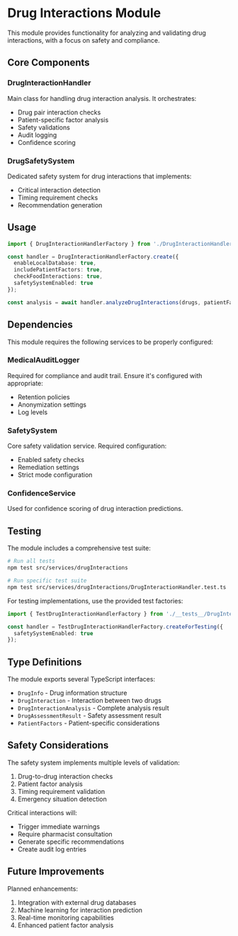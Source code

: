 # Drug Interactions Module

This module provides functionality for analyzing and validating drug interactions, with a focus on safety and compliance.

## Core Components

### DrugInteractionHandler
Main class for handling drug interaction analysis. It orchestrates:
- Drug pair interaction checks
- Patient-specific factor analysis
- Safety validations
- Audit logging
- Confidence scoring

### DrugSafetySystem
Dedicated safety system for drug interactions that implements:
- Critical interaction detection
- Timing requirement checks
- Recommendation generation

## Usage

```typescript
import { DrugInteractionHandlerFactory } from './DrugInteractionHandlerFactory';

const handler = DrugInteractionHandlerFactory.create({
  enableLocalDatabase: true,
  includePatientFactors: true,
  checkFoodInteractions: true,
  safetySystemEnabled: true
});

const analysis = await handler.analyzeDrugInteractions(drugs, patientFactors);
```

## Dependencies

This module requires the following services to be properly configured:

### MedicalAuditLogger
Required for compliance and audit trail. Ensure it's configured with appropriate:
- Retention policies
- Anonymization settings
- Log levels

### SafetySystem
Core safety validation service. Required configuration:
- Enabled safety checks
- Remediation settings
- Strict mode configuration

### ConfidenceService
Used for confidence scoring of drug interaction predictions.

## Testing

The module includes a comprehensive test suite:

```bash
# Run all tests
npm test src/services/drugInteractions

# Run specific test suite
npm test src/services/drugInteractions/DrugInteractionHandler.test.ts
```

For testing implementations, use the provided test factories:

```typescript
import { TestDrugInteractionHandlerFactory } from './__tests__/DrugInteractionHandlerFactory';

const handler = TestDrugInteractionHandlerFactory.createForTesting({
  safetySystemEnabled: true
});
```

## Type Definitions

The module exports several TypeScript interfaces:

- `DrugInfo` - Drug information structure
- `DrugInteraction` - Interaction between two drugs
- `DrugInteractionAnalysis` - Complete analysis result
- `DrugAssessmentResult` - Safety assessment result
- `PatientFactors` - Patient-specific considerations

## Safety Considerations

The safety system implements multiple levels of validation:

1. Drug-to-drug interaction checks
2. Patient factor analysis
3. Timing requirement validation
4. Emergency situation detection

Critical interactions will:
- Trigger immediate warnings
- Require pharmacist consultation
- Generate specific recommendations
- Create audit log entries

## Future Improvements

Planned enhancements:
1. Integration with external drug databases
2. Machine learning for interaction prediction
3. Real-time monitoring capabilities
4. Enhanced patient factor analysis
